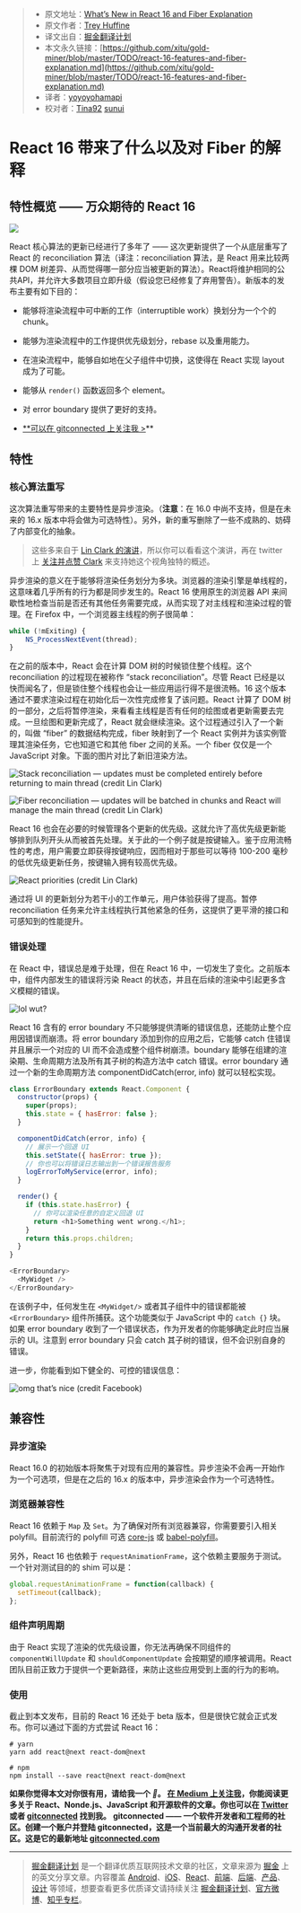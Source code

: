 
> * 原文地址：[What’s New in React 16 and Fiber Explanation](https://edgecoders.com/react-16-features-and-fiber-explanation-e779544bb1b7)
> * 原文作者：[Trey Huffine](https://edgecoders.com/@treyhuffine?source=post_header_lockup)
> * 译文出自：[掘金翻译计划](https://github.com/xitu/gold-miner)
> * 本文永久链接：[https://github.com/xitu/gold-miner/blob/master/TODO/react-16-features-and-fiber-explanation.md](https://github.com/xitu/gold-miner/blob/master/TODO/react-16-features-and-fiber-explanation.md)
> * 译者：[yoyoyohamapi](https://github.com/yoyoyohamapi)
> * 校对者：[Tina92](https://github.com/Tina92) [sunui](https://github.com/sunui)

# React 16 带来了什么以及对 Fiber 的解释

## 特性概览 —— 万众期待的 React 16 

![](https://cdn-images-1.medium.com/max/2100/1*i3hzpSEiEEMTuWIYviYweQ.png)

React 核心算法的更新已经进行了多年了 —— 这次更新提供了一个从底层重写了 React 的 reconciliation 算法（译注：reconciliation 算法，是 React 用来比较两棵 DOM 树差异、从而觉得哪一部分应当被更新的算法）。React将维护相同的公共API，并允许大多数项目立即升级（假设您已经修复了弃用警告）。新版本的发布主要有如下目的：

* 能够将渲染流程中可中断的工作（interruptible work）换划分为一个个的 chunk。 

* 能够为渲染流程中的工作提供优先级划分，rebase 以及重用能力。

* 在渲染流程中，能够自如地在父子组件中切换，这使得在 React 实现 layout 成为了可能。

* 能够从 `render()` 函数返回多个 element。

* 对 error boundary 提供了更好的支持。

* [**可以在 gitconnected 上关注我 >](https://gitconnected.com/treyhuffine)**

## 特性

### 核心算法重写

这次算法重写带来的主要特性是异步渲染。（**注意**：在 16.0 中尚不支持，但是在未来的 16.x 版本中将会做为可选特性）。另外，新的重写删除了一些不成熟的、妨碍了内部变化的抽象。

> 这些多来自于 [Lin Clark 的演讲](https://www.youtube.com/watch?v=ZCuYPiUIONs)，所以你可以看看这个演讲，再在 twitter 上 [关注并点赞 Clark](https://twitter.com/linclark) 来支持她这个视角独特的概述。

异步渲染的意义在于能够将渲染任务划分为多块。浏览器的渲染引擎是单线程的，这意味着几乎所有的行为都是同步发生的。React 16 使用原生的浏览器 API 来间歇性地检查当前是否还有其他任务需要完成，从而实现了对主线程和渲染过程的管理。在 Firefox 中，一个浏览器主线程的例子很简单：

```js
while (!mExiting) {
    NS_ProcessNextEvent(thread);
}
```

在之前的版本中，React 会在计算 DOM 树的时候锁住整个线程。这个 reconciliation 的过程现在被称作 “stack reconciliation”。尽管 React 已经是以快而闻名了，但是锁住整个线程也会让一些应用运行得不是很流畅。16 这个版本通过不要求渲染过程在初始化后一次性完成修复了该问题。React 计算了 DOM 树的一部分，之后将暂停渲染，来看看主线程是否有任何的绘图或者更新需要去完成。一旦绘图和更新完成了，React 就会继续渲染。这个过程通过引入了一个新的，叫做 “fiber” 的数据结构完成，fiber 映射到了一个 React 实例并为该实例管理其渲染任务，它也知道它和其他 fiber 之间的关系。一个 fiber 仅仅是一个 JavaScript 对象。下面的图片对比了新旧渲染方法。

![Stack reconciliation — updates must be completed entirely before returning to main thread (credit Lin Clark)](https://cdn-images-1.medium.com/max/3304/1*QtyRyjiedObq7_khCw5GlA.png)

![Fiber reconciliation — updates will be batched in chunks and React will manage the main thread (credit Lin Clark)](https://cdn-images-1.medium.com/max/2000/1*LEPjfYL6Bd4nkcCRMB6vog.png)

React 16 也会在必要的时候管理各个更新的优先级。这就允许了高优先级更新能够排到队列开头从而被首先处理。关于此的一个例子就是按键输入。鉴于应用流畅性的考虑，用户需要立即获得按键响应，因而相对于那些可以等待 100-200 毫秒的低优先级更新任务，按键输入拥有较高优先级。

![React priorities (credit Lin Clark)](https://cdn-images-1.medium.com/max/3428/1*RZYe9LuwfybI9zDxCL28NQ.png)

通过将 UI 的更新划分为若干小的工作单元，用户体验获得了提高。暂停 reconciliation 任务来允许主线程执行其他紧急的任务，这提供了更平滑的接口和可感知到的性能提升。

### 错误处理

在 React 中，错误总是难于处理，但在 React 16 中，一切发生了变化。之前版本中，组件内部发生的错误将污染 React 的状态，并且在后续的渲染中引起更多含义模糊的错误。

![lol wut?](https://cdn-images-1.medium.com/max/2000/1*BLyT8jKqOPRAKt_iUXCNeg.png)

React 16 含有的 error boundary 不只能够提供清晰的错误信息，还能防止整个应用因错误而崩溃。将 error boundary 添加到你的应用之后，它能够 catch 住错误并且展示一个对应的 UI 而不会造成整个组件树崩溃。boundary 能够在组建的渲染期、生命周期方法及所有其子树的构造方法中 catch 错误。error boundary 通过一个新的生命周期方法 componentDidCatch(error, info) 就可以轻松实现。

```js
class ErrorBoundary extends React.Component {
  constructor(props) {
    super(props);
    this.state = { hasError: false };
  }

  componentDidCatch(error, info) {
    // 展示一个回退 UI
    this.setState({ hasError: true });
    // 你也可以将错误日志输出到一个错误报告服务
    logErrorToMyService(error, info);
  }

  render() {
    if (this.state.hasError) {
      // 你可以渲染任意的自定义回退 UI
      return <h1>Something went wrong.</h1>;
    }
    return this.props.children;
  }
}

<ErrorBoundary>
  <MyWidget />
</ErrorBoundary>
```

在该例子中，任何发生在 `<MyWidget/>` 或者其子组件中的错误都能被 `<ErrorBoundary>` 组件所捕获。这个功能类似于 JavaScript 中的 `catch {}` 块。如果 error boundary 收到了一个错误状态，作为开发者的你能够确定此时应当展示的 UI。注意到 error boundary 只会 catch 其子树的错误，但不会识别自身的错误。

进一步，你能看到如下健全的、可控的错误信息：

![omg that’s nice (credit Facebook)](https://cdn-images-1.medium.com/max/3202/1*Icy2gSlrGAifYrI-cNddIg.png)

## 兼容性

### 异步渲染

React 16.0 的初始版本将聚焦于对现有应用的兼容性。异步渲染不会再一开始作为一个可选项，但是在之后的 16.x 的版本中，异步渲染会作为一个可选特性。

### 浏览器兼容性

React 16 依赖于 `Map` 及 `Set`。为了确保对所有浏览器兼容，你需要要引入相关 polyfill。目前流行的 polyfill 可选 [core-js](https://github.com/zloirock/core-js) 或 [babel-polyfill](https://babeljs.io/docs/usage/polyfill/)。

另外，React 16 也依赖于 `requestAnimationFrame`，这个依赖主要服务于测试。一个针对测试目的的 shim 可以是：

```js
global.requestAnimationFrame = function(callback) {
  setTimeout(callback);
};
```

### 组件声明周期

由于 React 实现了渲染的优先级设置，你无法再确保不同组件的 `componentWillUpdate` 和 `shouldComponentUpdate` 会按期望的顺序被调用。React 团队目前正致力于提供一个更新路径，来防止这些应用受到上面的行为的影响。

### 使用

截止到本文发布，目前的 React 16 还处于 beta 版本，但是很快它就会正式发布。你可以通过下面的方式尝试 React 16：

```
# yarn
yarn add react@next react-dom@next

# npm
npm install --save react@next react-dom@next
```

**如果你觉得本文对你很有用，请给我一个 *👏*。 [在 Medium 上关注我](https://medium.com/@treyhuffine)，你能阅读更多关于 React、Nonde.js、JavaScript 和开源软件的文章。你也可以在 [Twitter](https://twitter.com/twitter) 或者 [gitconnected](https://gitconnected.com/treyhuffine) 找到我。**
**gitconnected —— 一个软件开发者和工程师的社区。创建一个账户并登陆 gitconnected，这是一个当前最大的沟通开发者的社区。这是它的最新地址 [gitconnected.com](https://gitconnected.com/treyhuffine)**


---

> [掘金翻译计划](https://github.com/xitu/gold-miner) 是一个翻译优质互联网技术文章的社区，文章来源为 [掘金](https://juejin.im) 上的英文分享文章。内容覆盖 [Android](https://github.com/xitu/gold-miner#android)、[iOS](https://github.com/xitu/gold-miner#ios)、[React](https://github.com/xitu/gold-miner#react)、[前端](https://github.com/xitu/gold-miner#前端)、[后端](https://github.com/xitu/gold-miner#后端)、[产品](https://github.com/xitu/gold-miner#产品)、[设计](https://github.com/xitu/gold-miner#设计) 等领域，想要查看更多优质译文请持续关注 [掘金翻译计划](https://github.com/xitu/gold-miner)、[官方微博](http://weibo.com/juejinfanyi)、[知乎专栏](https://zhuanlan.zhihu.com/juejinfanyi)。
